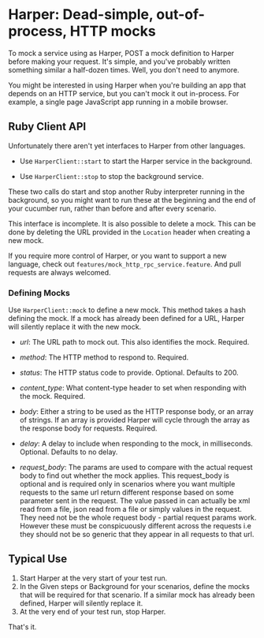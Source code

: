 # Harper: Dead-simple, out-of-process, HTTP mocks

To mock a service using as Harper, POST a mock definition to Harper
before making your request. It's simple, and you've probably written
something similar a half-dozen times. Well, you don't need to anymore.

You might be interested in using Harper when you're building an app
that depends on an HTTP service, but you can't mock it out
in-process. For example, a single page JavaScript app running in a
mobile browser.

## Ruby Client API

Unfortunately there aren't yet interfaces to Harper from other languages.

* Use `HarperClient::start` to start the Harper service in the
  background.

* Use `HarperClient::stop` to stop the background service.

These two calls do start and stop another Ruby interpreter running in
the background, so you might want to run these at the beginning and
the end of your cucumber run, rather than before and after every
scenario.

This interface is incomplete. It is also possible to delete a
mock. This can be done by deleting the URL provided in the `Location`
header when creating a new mock.

If you require more control of Harper, or you want to support a new
language, check out `features/mock_http_rpc_service.feature`. And pull
requests are always welcomed.

### Defining Mocks

Use `HarperClient::mock` to define a new mock. This method takes a
hash defining the mock. If a mock has already been defined for a URL,
Harper will silently replace it with the new mock.

* *url*: The URL path to mock out. This also identifies the mock. Required.
* *method*: The HTTP method to respond to. Required.

* *status*: The HTTP status code to provide. Optional. Defaults to 200.
* *content_type*: What content-type header to set when responding with
   the mock. Required.
* *body*: Either a string to be used as the HTTP response body, or an
   array of strings. If an array is provided Harper will cycle through
   the array as the response body for requests. Required.

* *delay*: A delay to include when responding to the mock,
   in milliseconds. Optional. Defaults to no delay.

* *request_body*: The params are used to compare with the actual request body to find out whether the mock applies. This request_body is optional and is required only in scenarios where you want multiple requests to the same url return different response based on some parameter sent in the request.
 The value passed in can actually be xml read from a file, json read from a file or simply values in the request. They need not be the whole request body - partial request params work. However these must be conspicuously different across the requests i.e they should not be so generic that they appear in all requests to that url.

## Typical Use

1. Start Harper at the very start of your test run.
2. In the Given steps or Background for your scenarios, define the
mocks that will be required for that scenario. If a similar mock has
already been defined, Harper will silently replace it.
3. At the very end of your test run, stop Harper.

That's it.
